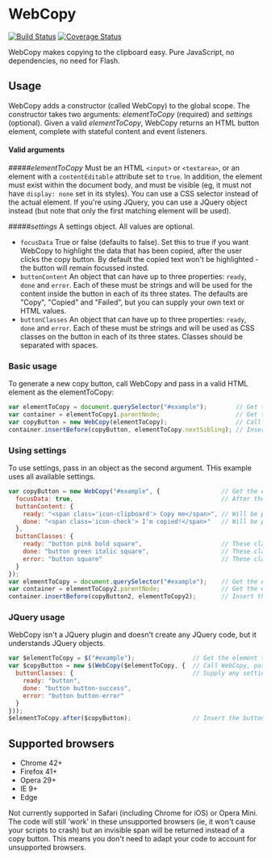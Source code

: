 # WebCopy

[![Build Status](https://travis-ci.org/AndyWhite87/WebCopy.svg?branch=master)](https://travis-ci.org/AndyWhite87/WebCopy)
[![Coverage Status](https://coveralls.io/repos/AndyWhite87/WebCopy/badge.svg?branch=master&service=github)](https://coveralls.io/github/AndyWhite87/WebCopy?branch=master)

WebCopy makes copying to the clipboard easy. Pure JavaScript, no dependencies, no need for Flash.

## Usage
WebCopy adds a constructor (called WebCopy) to the global scope. The constructor takes two arguments: *elementToCopy* (required) and *settings* (optional). Given a valid *elementToCopy*, WebCopy returns an HTML button element, complete with stateful content and event listeners.

#### Valid arguments
#####*elementToCopy*
Must be an HTML `<input>` or `<textarea>`, or an element with a `contentEditable` attribute set to `true`. In addition, the element must exist within the document body, and must be visible (eg, it must not have `display: none` set in its styles).
You can use a CSS selector instead of the actual element. If you're using JQuery, you can use a JQuery object instead (but note that only the first matching element will be used).

#####*settings*
A settings object. All values are optional.
- `focusData` True or false (defaults to false). Set this to true if you want WebCopy to highlight the data that has been copied, after the user clicks the copy button. By default the copied text won't be highlighted - the button will remain focussed insted.
- `buttonContent` An object that can have up to three properties: `ready`, `done` and `error`. Each of these must be strings and will be used for the content inside the button in each of its three states. The defaults are "Copy", "Copied" and "Failed", but you can supply your own text or HTML values.
- `buttonClasses` An object that can have up to three properties: `ready`, `done` and `error`. Each of these must be strings and will be used as CSS classes on the button in each of its three states. Classes should be separated with spaces.

### Basic usage
To generate a new copy button, call WebCopy and pass in a valid HTML element as the elementToCopy:

```js
var elementToCopy = document.querySelector("#example");        // Get the element to copy (eg an input)
var container = elementToCopy1.parentNode;                     // Get the element's container (so we know where to put the button)
var copyButton = new WebCopy(elementToCopy);                   // Call WebCopy to generate a copy button
container.insertBefore(copyButton, elementToCopy.nextSibling); // Insert the copy button directly after the element
```

### Using settings
To use settings, pass in an object as the second argument. THis example uses all available settings.

```js
var copyButton = new WebCopy("#example", {                 // Get the element to copy (we're using a selector this time instead of passing in an element)
  focusData: true,                                         // After the button is clicked, the copied text will be highlighted
  buttonContent: {
    ready: "<span class='icon-clipboard'> Copy me</span>", // Will be parsed as HTML and inserted into the button
    done: "<span class='icon-check'> I'm copied!</span>"   // Will be parsed as HTML and inserted into the button after it has been clicked
  },
  buttonClasses: {
    ready: "button pink bold square",                      // These classes will be added to the button in its unclicked state        
    done: "button green italic square",                    // These classes will be added to the button after it is clicked, if the copy was successful
    error: "button square"                                 // These classes will be added to the button after it is clicked, if the copy was *not* successful
  }
});
var elementToCopy = document.querySelector("#example");    // Get the element to copy
var container = elementToCopy2.parentNode;                 // Get the element's container
container.insertBefore(copyButton2, elementToCopy2);       // Insert the copy button directly before the element
```

### JQuery usage
WebCopy isn't a JQuery plugin and doesn't create any JQuery code, but it understands JQuery objects.

```js
var $elementToCopy = $("#example");                // Get the element to copy
var $copyButton = new $(WebCopy($elementToCopy, {  // Call WebCopy, passing in the element to copy
  buttonClasses: {                                 // Supply any settings you like
    ready: "button",
    done: "button button-success",
    error: "button button-error"
  }
}));
$elementToCopy.after($copyButton);                 // Insert the button into your page
```

## Supported browsers
- Chrome 42+
- Firefox 41+
- Opera 29+
- IE 9+
- Edge

Not currently supported in Safari (including Chrome for iOS) or Opera Mini. The code will still 'work' in these unsupported browsers (ie, it won't cause your scripts to crash) but an invisible span will be returned instead of a copy button. This means you don't need to adapt your code to account for unsupported browsers.
